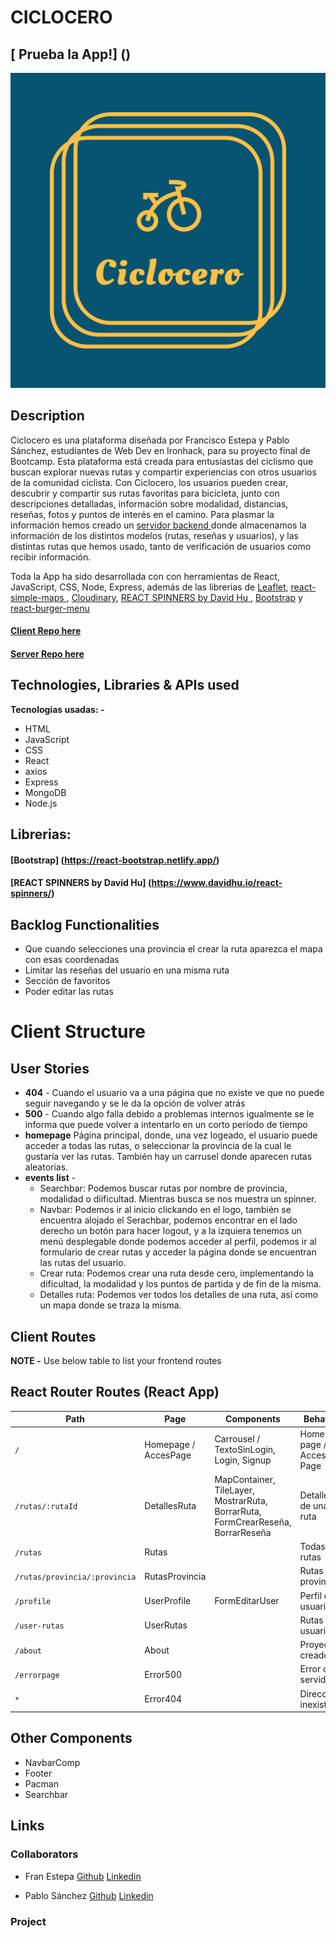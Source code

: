 # CICLOCERO

## [ Prueba la App!] ()

![App logo](/src/assets/logo.png)

## Description

Ciclocero es una plataforma diseñada por Francisco Estepa y Pablo Sánchez, estudiantes de Web Dev en Ironhack, para su proyecto final de Bootcamp. Esta plataforma está creada para entusiastas del ciclismo que
buscan explorar nuevas rutas y compartir experiencias con
otros usuarios de la comunidad ciclista. Con Ciclocero, los
usuarios pueden crear, descubrir y compartir sus rutas favoritas para bicicleta, junto con descripciones detalladas, información sobre modalidad, distancias, reseñas, fotos y puntos de interés en el camino. Para plasmar la información hemos creado un <a href="https://github.com/PabloSanchezCamara/ciclocero-server-project"> servidor backend </a> donde almacenamos la información de los distintos modelos (rutas, reseñas y usuarios), y las distintas rutas que hemos usado, tanto de verificación de usuarios como recibir información.

Toda la App ha sido desarrollada con con herramientas de React, JavaScript, CSS, Node, Express, además de las librerias de <a href="https://react-leaflet.js.org/">Leaflet</a>, <a href="https://www.react-simple-maps.io/">react-simple-maps </a>, <a href="https://cloudinary.com/">Cloudinary</a>, <a href="https://www.davidhu.io/react-spinners/"> REACT SPINNERS by David Hu </a>, <a href="https://react-bootstrap.netlify.app/">Bootstrap</a> y <a href="https://www.npmjs.com/package/react-burger-menu">react-burger-menu</a>

#### [Client Repo here]()

#### [Server Repo here]()

## Technologies, Libraries & APIs used

**Tecnologías usadas: -**

-   HTML
-   JavaScript
-   CSS
-   React
-   axios
-   Express
-   MongoDB
-   Node.js

## Librerias:

#### [Bootstrap] (https://react-bootstrap.netlify.app/)

#### [REACT SPINNERS by David Hu] (https://www.davidhu.io/react-spinners/)

## Backlog Functionalities

-   Que cuando selecciones una provincia el crear la ruta aparezca el mapa con esas coordenadas
-   Limitar las reseñas del usuario en una misma ruta
-   Sección de favoritos
-   Poder editar las rutas

# Client Structure

## User Stories

-   **404** - Cuando el usuario va a una página que no existe ve que no puede seguir navegando y se le da la opción de volver atrás
-   **500** - Cuando algo falla debido a problemas internos igualmente se le informa que puede volver a intentarlo en un corto período de tiempo
-   **homepage** Página principal, donde, una vez logeado, el usuario puede acceder a todas las rutas, o seleccionar la provincia de la cual le gustaría ver las rutas. También hay un carrusel donde aparecen rutas aleatorias.
-   **events list** -
    -   Searchbar: Podemos buscar rutas por nombre de provincia, modalidad o diificultad. Mientras busca se nos muestra un spinner.
    -   Navbar: Podemos ir al inicio clickando en el logo, también se encuentra alojado el Serachbar, podemos encontrar en el lado derecho un botón para hacer logout, y a la izquiera tenemos un menú desplegable donde podemos acceder al perfil, podemos ir al formulario de crear rutas y acceder la página donde se encuentran las rutas del usuario.
    -   Crear ruta: Podemos crear una ruta desde cero, implementando la dificultad, la modalidad y los puntos de partida y de fin de la misma.
    -   Detalles ruta: Podemos ver todos los detalles de una ruta, así como un mapa donde se traza la misma.

## Client Routes

**NOTE -** Use below table to list your frontend routes

## React Router Routes (React App)

| Path                          | Page                 | Components                                                                      | Behavior                |
| ----------------------------- | -------------------- | ------------------------------------------------------------------------------- | ----------------------- |
| `/`                           | Homepage / AccesPage | Carrousel / TextoSinLogin, Login, Signup                                        | Home page / Access Page |
| `/rutas/:rutaId`              | DetallesRuta         | MapContainer, TileLayer, MostrarRuta, BorrarRuta, FormCrearReseña, BorrarReseña | Detalles de una ruta    |
| `/rutas`                      | Rutas                |                                                                                 | Todas las rutas         |
| `/rutas/provincia/:provincia` | RutasProvincia       |                                                                                 | Rutas por provincia     |
| `/profile`                    | UserProfile          | FormEditarUser                                                                  | Perfil del usuario      |
| `/user-rutas`                 | UserRutas            |                                                                                 | Rutas del usuario       |
| `/about`                      | About                |                                                                                 | Proyecto y creadores    |
| `/errorpage`                  | Error500             |                                                                                 | Error del servidor      |
| `*`                           | Error404             |                                                                                 | Dirección inexistente   |

## Other Components

-   NavbarComp
-   Footer
-   Pacman
-   Searchbar

## Links

### Collaborators

-   Fran Estepa
    [Github](https://github.com/fraestgue)
    [Linkedin](https://www.linkedin.com/in/francisco-estepa-guerra-400417163/)

-   Pablo Sánchez
    [Github](https://github.com/PabloSanchezCamara)
    [Linkedin](https://www.linkedin.com/in/pablo-sanchez-camara-b143892b4/)

### Project
